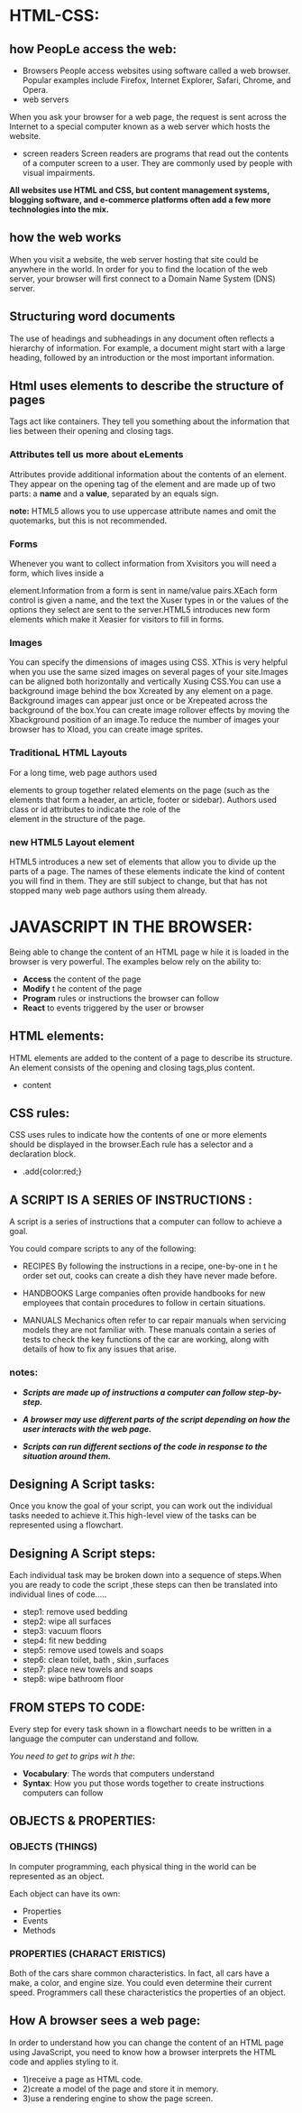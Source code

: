 # HTML-CSS:
## how PeopLe access the web:
+ Browsers
People access websites using software called a web browser. Popular examples include Firefox, Internet Explorer, Safari, Chrome, and Opera.
+ web servers

When you ask your browser for a web page, the request is sent across the Internet to a special computer known as a web server which hosts the website.
+ screen readers
Screen readers are programs that read out the contents of a computer screen to a user. They are commonly used by people with visual impairments.

**All websites use HTML and CSS, but content management systems, blogging software, and e-commerce platforms often add a few more technologies into the mix.**

## how the web works
When you visit a website, the web server hosting that site could be anywhere in the world. In order for you to find the location of the web server, your browser will first connect to a Domain Name System (DNS) server.

## Structuring word documents
The use of headings and subheadings in any document often reflects a hierarchy of information. For example, a document might start with a large heading, followed by an introduction or the most important information.

## Html uses elements to describe the structure of pages
Tags act like containers. They tell you something about the information that lies between their opening and closing tags.

### Attributes tell us more about eLements
Attributes provide additional information about the contents of an element. They appear on the opening tag of the element and are made up of two parts: a **name** and a **value**, separated by an equals sign.

**note:** HTML5 allows you to use uppercase attribute names and omit the quotemarks, but this is not recommended.

### Forms
 Whenever you want to collect information from Xvisitors you will need a form, which lives inside a <form> element.Information from a form is sent in name/value pairs.XEach form control is given a name, and the text the Xuser types in or the values of the options they select are sent to the server.HTML5 introduces new form elements which make it Xeasier for visitors to fill in forms.
 
### Images
You can specify the dimensions of images using CSS. XThis is very helpful when you use the same sized images on several pages of your site.Images can be aligned both horizontally and vertically Xusing CSS.You can use a background image behind the box Xcreated by any element on a page. Background images can appear just once or be Xrepeated across the background of the box.You can create image rollover effects by moving the Xbackground position of an image.To reduce the number of images your browser has to Xload, you can create image sprites.

### TraditionaL HTML Layouts
For a long time, web page authors used <div> elements to group together related elements on the page (such as the elements that form a header, an article, footer or sidebar). Authors used class or id attributes to indicate the role of the <div> element in the structure of the page.

### new HTML5 Layout element
HTML5 introduces a new set of elements that allow you to divide up the parts of a page. The names of these elements indicate the kind of content you will find in them. They are still subject to change, but that has not stopped many web page authors using them already.

# JAVASCRIPT IN THE BROWSER:
 Being able to change the content of an HTML page w hile it is loaded in the browser is very powerful. The examples below rely on the ability to:
 + **Access** the content of the page
 + **Modify** t he content of the page
 + **Program** rules or instructions the browser can follow
 + **React** to events triggered by the user or browser 

 ## HTML elements:
 HTML elements are added to the content of a page to describe its structure. An element consists of the opening and closing tags,plus content.

 + <p class="add">content</p>

 ## CSS rules:
 CSS uses rules to indicate how the contents of one or more elements should be displayed in the browser.Each rule has a selector and a declaration block.

 + .add{color:red;}

 ## A SCRIPT IS A SERIES OF INSTRUCTIONS :
 A script is a series of instructions that a computer can follow to achieve a goal. 

 You could compare scripts to any of the following:
 + RECIPES 
 By following the instructions in a recipe, one-by-one in t he order set out, cooks can create a dish they have never made before.

 + HANDBOOKS
  Large companies often provide handbooks for new employees that contain procedures to follow in certain situations. 

  + MANUALS 
  Mechanics often refer to car repair manuals when servicing models they are not familiar with. These manuals contain a series of tests to check the key functions of the car are working, along with details of how to fix any issues that arise. 

### notes:
+ _**Scripts are made up of instructions a computer can follow step-by-step.**_

+ _**A browser may use different parts of the script depending on how the user interacts with the web page.**_

+ _**Scripts can run different sections of the code in response to the situation around them.**_

## Designing A Script tasks:

Once you know the goal of your script, you can work out the individual tasks needed to achieve it.This high-level view of the tasks can be represented using a flowchart.

## Designing A Script steps:

Each individual task may be broken down into a sequence of steps.When you are ready to code the script ,these steps can then be translated into individual lines of code.....

+ step1: remove used bedding
+ step2: wipe all surfaces
+ step3: vacuum floors
+ step4: fit new bedding
+ step5: remove used towels and soaps
+ step6: clean toilet, bath , skin ,surfaces
+ step7: place new towels and soaps
+ step8: wipe bathroom floor

## FROM STEPS TO CODE:
Every step for every task shown in a flowchart needs to be written in a language the computer can understand and follow.

 _You need to get to grips wit h the_: 
 + **Vocabulary**: The words that computers understand 
 + **Syntax**: How you put those words together to create instructions computers can follow

 ## OBJECTS & PROPERTIES:

 
 ### OBJECTS (THINGS)
  In computer programming, each physical thing in the world can be represented as an object.

  Each object can have its own:
   + Properties 
   + Events 
   + Methods 

 ### PROPERTIES (CHARACT ERISTICS)
  
  Both of the cars share common characteristics. In fact, all cars have a make, a color, and engine size. You could even determine their current speed. Programmers call these characteristics the properties of an object.

## How A browser sees a web page:
In order to understand how you can change the content of an HTML page using JavaScript, you need to know how a browser interprets the HTML code and applies styling to it.
+ 1)receive a page as HTML code.
+ 2)create a model of the page and store it in memory.
+ 3)use a rendering engine to show the page screen.